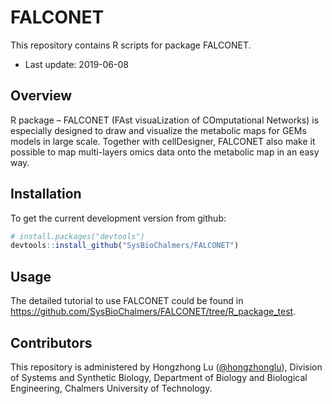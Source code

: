 # FALCONET
This repository contains R scripts for package FALCONET.
* Last update: 2019-06-08

## Overview
R package – FALCONET (FAst visuaLization of COmputational Networks) is especially designed to draw and visualize the metabolic maps for GEMs models in large scale. Together with cellDesigner, FALCONET also make it possible to map multi-layers omics data onto the metabolic map in an easy way.


## Installation

To get the current development version from github:

```R
# install.packages("devtools")
devtools::install_github("SysBioChalmers/FALCONET")
```


## Usage

The detailed tutorial to use FALCONET could be found in https://github.com/SysBioChalmers/FALCONET/tree/R_package_test.


## Contributors

This repository is administered by Hongzhong Lu ([@hongzhonglu](https://github.com/hongzhonglu)), Division of Systems and Synthetic Biology, Department of Biology and Biological Engineering, Chalmers University of Technology.
